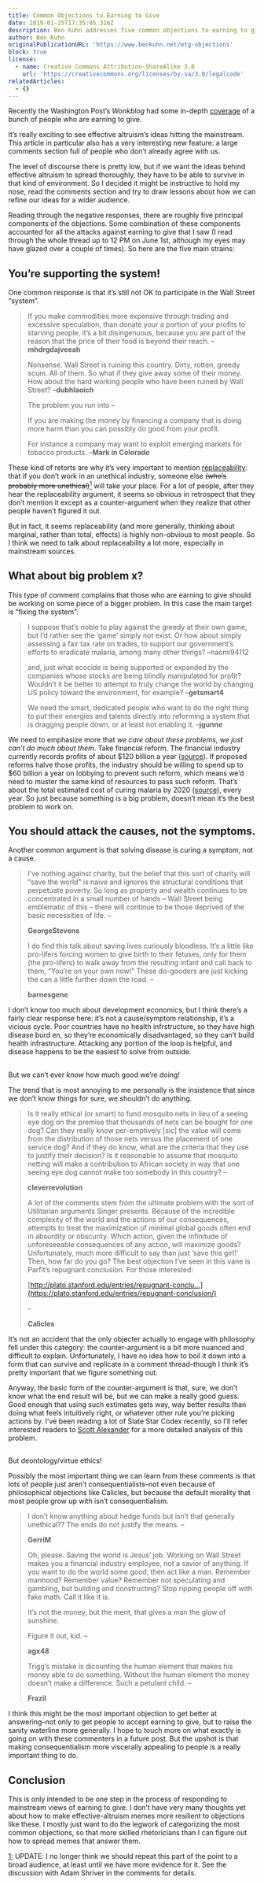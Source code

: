 ```yaml
---
title: Common Objections to Earning to Give
date: 2019-01-25T17:35:05.316Z
description: Ben Kuhn addresses five common objections to earning to give.
author: Ben Kuhn
originalPublicationURL: 'https://www.benkuhn.net/etg-objections'
block: true
license:
  - name: Creative Commons Attribution-ShareAlike 3.0
    url: 'https://creativecommons.org/licenses/by-sa/3.0/legalcode'
relatedArticles:
  - {}
---
```

Recently the Washington Post’s _Wonkblog_ had some in-depth [coverage](https://www.washingtonpost.com/news/wonk/wp/2013/05/31/join-wall-street-save-the-world/) of a bunch of people who are earning to give.

It’s really exciting to see effective altruism’s ideas hitting the mainstream. This article in particular also has a very interesting new feature: a large comments section full of people who don’t already agree with us.

The level of discourse there is pretty low, but if we want the ideas behind effective altruism to spread thoroughly, they have to be able to survive in that kind of environment. So I decided it might be instructive to hold my nose, read the comments section and try to draw lessons about how we can refine our ideas for a wider audience.

Reading through the negative responses, there are roughly five principal components of the objections. Some combination of these components accounted for all the attacks against earning to give that I saw (I read through the whole thread up to 12 PM on June 1st, although my eyes may have glazed over a couple of times). So here are the five main strains:

## You’re supporting the system!

One common response is that it’s still not OK to participate in the Wall Street “system”.

> If you make commodities more expensive through trading and excessive speculation, than donate your a portion of your profits to starving people, it’s a bit disingenuous, because you are part of the reason that the price of their food is beyond their reach. –**mhdrgdajveeah**
>
> Nonsense. Wall Street is ruining this country. Dirty, rotten, greedy scum. All of them. So what if they give away some of their money. How about the hard working people who have been ruined by Wall Street? –**dubhlaoich**
>
> The problem you run into –
>
> If you are making the money by financing a company that is doing more harm than you can possibly do good from your profit.
>
> For instance a company may want to exploit emerging markets for tobacco products. –**Mark in Colorado**

These kind of retorts are why it’s very important to mention [replaceability](https://80000hours.org/2012/03/the-replaceability-effect-working-in-unethical-industries-part-1/): that if you don’t work in an unethical industry, someone else <del>(who’s probably more unethical)</del>[<sup>1</sup>](#note-1) will take your place. For a lot of people, after they hear the replaceability argument, it seems so obvious in retrospect that they don’t mention it except as a counter-argument when they realize that other people haven’t figured it out.

But in fact, it seems replaceability (and more generally, thinking about marginal, rather than total, effects) is highly non-obvious to most people. So I think we need to talk about replaceability a lot more, especially in mainstream sources.

## What about big problem x?

This type of comment complains that those who are earning to give should be working on some piece of a bigger problem. In this case the main target is “fixing the system”:

> I suppose that’s noble to play against the greedy at their own game, but I’d rather see the ‘game’ simply not exist. Or how about simply assessing a fair tax rate on trades, to support our government’s efforts to eradicate malaria, among many other things? –naomi94112
>
> and, just what ecocide is being supported or expanded by the companies whose stocks are being blindly manipulated for profit? Wouldn’t it be better to attempt to truly change the world by changing US policy toward the environment, for example? –**getsmart4**
>
> We need the smart, dedicated people who want to do the right thing to put their energies and talents directly into reforming a system that is dragging people down, or at least not enabling it. –**jgunne**

We need to emphasize more that _we care about these problems, we just can’t do much about them_. Take financial reform. The financial industry currently records profits of about $120 billion a year ([source](http://blogs.reuters.com/felix-salmon/2011/03/30/chart-of-the-day-us-financial-profits/)). If proposed reforms halve those profits, the industry should be willing to spend up to $60 billion a year on lobbying to prevent such reform, which means we’d need to muster the same kind of resources to pass such reform. That’s about the total estimated cost of curing malaria by 2020 ([source](http://www.rbm.who.int/gmap/2-5.html)), every year. So just because something is a big problem, doesn’t mean it’s the best problem to work on.

## You should attack the causes, not the symptoms.

Another common argument is that solving disease is curing a symptom, not a cause.

> I’ve nothing against charity, but the belief that this sort of charity will “save the world” is naive and ignores the structural conditions that perpetuate poverty. So long as property and wealth continues to be concentrated in a small number of hands – Wall Street being emblematic of this – there will continue to be those deprived of the basic necessities of life. –
>
> **GeorgeStevens**
>
>
>
> I do find this talk about saving lives curiously bloodless. It’s a little like pro-lifers forcing women to give birth to their fetuses, only for them (the pro-lifers) to walk away from the resulting infant and call back to them, “You’re on your own now!” These do-gooders are just kicking the can a little further down the road. –
>
> **barnesgene**

I don’t know too much about development economics, but I think there’s a fairly clear response here: it’s not a cause/symptom relationship, it’s a vicious cycle. Poor countries have no health infrstructure, so they have high disease burd en, so they’re economically disadvantaged, so they can’t build health infrastructure. Attacking any portion of the loop is helpful, and disease happens to be the easiest to solve from outside.

## 
But we can’t ever _know_ how much good we’re doing!

The trend that is most annoying to me personally is the insistence that since we don’t know things for sure, we shouldn’t do anything.

> Is it really ethical (or smart) to fund mosquito nets in lieu of a seeing eye dog on the premise that thousands of nets can be bought for one dog? Can they really know per-emptively \[sic] the value will come from the distribution of those nets versus the placement of one service dog? And if they do know, what are the criteria that they use to justify their decision? Is it reasonable to assume that mosquito netting will make a contribution to African society in way that one seeing eye dog cannot make too somebody in this country? –
>
> **cleverrevolution**
>
>
>
> A lot of the comments stem from the ultimate problem with the sort of Utilitarian arguments Singer presents. Because of the incredible complexity of the world and the actions of our consequences, attempts to treat the maximization of minimal global goods often end in absurdity or obscurity. Which action, given the infinitude of unforeseeable consequences of any action, will maximize goods? Unfortunately, much more difficult to say than just ‘save this girl!’ Then, how far do you go? The best objection I’ve seen in this vane is Parfit’s repugnant conclusion. For those interested: 
>
> [http://plato.stanford.edu/entries/repugnant-conclu…](https://plato.stanford.edu/entries/repugnant-conclusion/)
>
>  –
>
> **Calicles**

It’s not an accident that the only objecter actually to engage with philosophy fell under this category: the counter-argument is a bit more nuanced and difficult to explain. Unfortunately, I have no idea how to boil it down into a form that can survive and replicate in a comment thread–though I think it’s pretty important that we figure something out.

Anyway, the basic form of the counter-argument is that, sure, we don’t know what the end result will be, but we can make a really good guess. Good enough that using such estimates gets way, way better results than doing what feels intuitively right, or whatever other rule you’re picking actions by. I’ve been reading a lot of Slate Star Codex recently, so I’ll refer interested readers to [Scott Alexander](https://slatestarcodex.com/2013/05/02/if-its-worth-doing-its-worth-doing-with-made-up-statistics/) for a more detailed analysis of this problem.

## 
But deontology/virtue ethics!

Possibly the most important thing we can learn from these comments is that lots of people just aren’t consequentialists–not even because of philosophical objections like Calicles, but because the default morality that most people grow up with isn’t consequentialism.

> I don’t know anything about hedge funds but isn’t that generally unethical?? The ends do not justify the means. –
>
> **GerriM**
>
>
>
> Oh, please. Saving the world is Jesus’ job. Working on Wall Street makes you a financial industry employee, not a savior of anything. If you want to do the world some good, then act like a man. Remember manhood? Remember value? Remember not speculating and gambling, but building and constructing? Stop ripping people off with fake math. Call it like it is.
>
> It’s not the money, but the merit, that gives a man the glow of sunshine.
>
> Figure it out, kid. –
>
> **agx48**
>
>
>
> Trigg’s mistake is dicounting the human element that makes his money able to do something. Without the human element the money doesn’t make a difference. Such a petulant child. –
>
> **Frazil**

I think this might be the most important objection to get better at answering–not only to get people to accept earning to give, but to raise the sanity waterline more generally. I hope to touch more on what exactly is going on with these commenters in a future post. But the upshot is that making consequentialism more viscerally appealing to people is a really important thing to do.


## Conclusion

This is only intended to be one step in the process of responding to mainstream views of earning to give. I don’t have very many thoughts yet about how to make effective-altruism memes more resilient to objections like these. I mostly just want to do the legwork of categorizing the most common objections, so that more skilled rhetoricians than I can figure out how to spread memes that answer them.

<a name="note-1" href="javascript:history.back()">1:</a> UPDATE: I no longer think we should repeat this part of the point to a broad audience, at least until we have more evidence for it. See the discussion with Adam Shriver in the comments for details.
